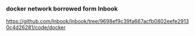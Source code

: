 ### docker network borrowed form lnbook 

https://github.com/lnbook/lnbook/tree/9698ef9c39fa667acfb0802eefe29130c4d26281/code/docker